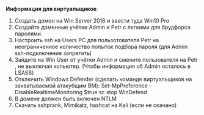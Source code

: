 <b>Информация для виртуальщиков</b>:
1. Создать домен на Win Server 2016 и ввести туда Win10 Pro
2. Создайте доменные учётки Admin и Petr с легкими для брудфорса паролями.
3. Настроить ssh на Users PC для пользотователя Petr на неограниченное количество попыток подбора пароля (для Admin ssh-подключение запретить)
4. Зайдите на Win User от учётки Admin и смените пользователя на Petr , не выключая копьютер. (Чтобы информация об Admin осталось в LSASS)
5. Отключить Windows Defender (сделать команде виртуальщиков на захватываемой атакубщим ВМ):
Set-MpPreference -DisableRealtimeMonitoring $true
sc stop WinDefend
6. В домене должен быть включен NTLM
7. Скачать sshprank, Mimikatz, hashcat на Kali (если не скачано)

